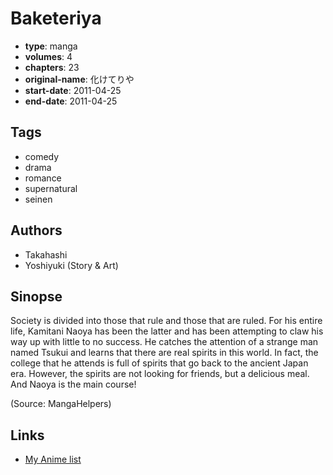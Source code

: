 # Baketeriya

-   **type**: manga
-   **volumes**: 4
-   **chapters**: 23
-   **original-name**: 化けてりや
-   **start-date**: 2011-04-25
-   **end-date**: 2011-04-25

## Tags

-   comedy
-   drama
-   romance
-   supernatural
-   seinen

## Authors

-   Takahashi
-   Yoshiyuki (Story & Art)

## Sinopse

Society is divided into those that rule and those that are ruled. For his entire life, Kamitani Naoya has been the latter and has been attempting to claw his way up with little to no success. He catches the attention of a strange man named Tsukui and learns that there are real spirits in this world. In fact, the college that he attends is full of spirits that go back to the ancient Japan era. However, the spirits are not looking for friends, but a delicious meal. And Naoya is the main course!

(Source: MangaHelpers)

## Links

-   [My Anime list](https://myanimelist.net/manga/30303/Baketeriya)
